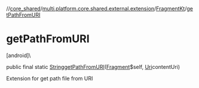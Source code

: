 //[core_shared](../../../index.md)/[multi.platform.core.shared.external.extension](../index.md)/[FragmentKt](index.md)/[getPathFromURI](get-path-from-u-r-i.md)

# getPathFromURI

[android]\

public final static [String](https://developer.android.com/reference/kotlin/java/lang/String.html)[getPathFromURI](get-path-from-u-r-i.md)([Fragment](https://developer.android.com/reference/kotlin/androidx/fragment/app/Fragment.html)$self, [Uri](https://developer.android.com/reference/kotlin/android/net/Uri.html)contentUri)

Extension for get path file from URI
